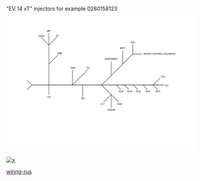 "EV 14 xT" injectors for example 0280158123


![x](Hardware/Jetronic/audi-5-cyl.jpg)

[![x](http://img.youtube.com/vi/e2SG5xNeZmI/0.jpg)](http://www.youtube.com/watch?v=e2SG5xNeZmI "Injector Insert")

[wiring-rus](mre-pinout-rus.pdf)
